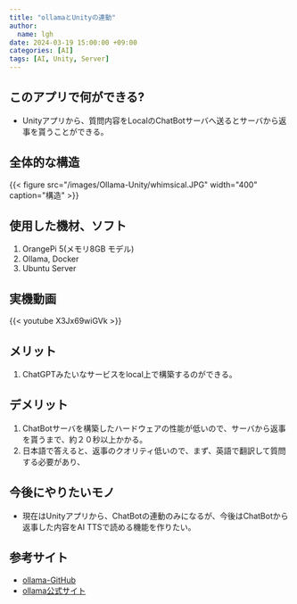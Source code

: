 ```yaml
---
title: "ollamaとUnityの連動"
author:
  name: lgh
date: 2024-03-19 15:00:00 +09:00
categories: [AI]
tags: [AI, Unity, Server]
---
```


## このアプリで何ができる?
* Unityアプリから、質問内容をLocalのChatBotサーバへ送るとサーバから返事を貰うことができる。

## 全体的な構造
{{< figure src="/images/Ollama-Unity/whimsical.JPG" width="400" caption="構造" >}}

## 使用した機材、ソフト
1. OrangePi 5(メモリ8GB モデル)
2. Ollama, Docker
3. Ubuntu Server

## 実機動画
{{< youtube X3Jx69wiGVk >}}

## メリット
1. ChatGPTみたいなサービスをlocal上で構築するのができる。

## デメリット
1. ChatBotサーバを構築したハードウェアの性能が低いので、サーバから返事を貰うまで、約２０秒以上かかる。
2. 日本語で答えると、返事のクオリティ低いので、まず、英語で翻訳して質問する必要があり、

## 今後にやりたいモノ
* 現在はUnityアプリから、ChatBotの連動のみになるが、今後はChatBotから返事した内容をAI TTSで読める機能を作りたい。

## 参考サイト
- [ollama-GitHub](https://github.com/ollama/ollama)
- [ollama公式サイト](https://ollama.com/)